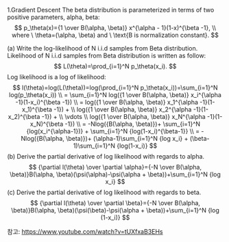 1.Gradient Descent
The beta distribution is parameterized in terms of two positive parameters, alpha, beta:
$$
p_\theta(x)={1 \over B(\alpha, \beta)} x^{\alpha - 1}(1-x)^{\beta -1}, \\
where \ \theta=(\alpha, \beta) and  \ \text{B is normalization constant}.
$$

(a) Write the log-likelihood of N i.i.d samples from Beta distribution.
Likelihood of N i.i.d samples from Beta distribution is written as follow:
$$
L(\theta)=\prod_{i=1}^N p_\theta(x_i).
$$
Log likelihood is a log of likelihood:
$$
l(\theta)=log(L(\theta))=log(\prod_{i=1}^N p_\theta(x_i))=\sum_{i=1}^N log(p_\theta(x_i)) \\
= \sum_{i=1}^N log({1 \over B(\alpha, \beta)} x_i^{\alpha -1}(1-x_i)^{\beta -1}) \\
= log({1 \over B(\alpha, \beta)} x_1^{\alpha -1}(1-x_1)^{\beta -1}) + \\
log({1 \over B(\alpha, \beta)} x_2^{\alpha -1}(1-x_2)^{\beta -1}) + \\
\vdots \\
log({1 \over B(\alpha, \beta)} x_N^{\alpha -1}(1-x_N)^{\beta -1}) \\
= -Nlog({B(\alpha, \beta)})+ \sum_{i=1}^N {log(x_i^{\alpha-1})} + \sum_{i=1}^N {log(1-x_i)^{\beta-1}} \\
= -Nlog({B(\alpha, \beta)})+ (\alpha-1)\sum_{i=1}^N {log x_i} + (\beta-1)\sum_{i=1}^N {log(1-x_i)}
$$
(b) Derive the partial derivative of log likelihood with regards to alpha.
$$
{\partial l(\theta) \over \partial \alpha}={-N \over B(\alpha, \beta)}B(\alpha, \beta)(\psi(\alpha)-\psi(\alpha + \beta))+\sum_{i=1}^N {log x_i}
$$
(c) Derive the partial derivative of log likelihood with regards to beta.
$$
{\partial l(\theta) \over \partial \beta}={-N \over B(\alpha, \beta)}B(\alpha, \beta)(\psi(\beta)-\psi(\alpha + \beta))+\sum_{i=1}^N {log (1-x_i)}
$$

참고: https://www.youtube.com/watch?v=tUXfxaB3EHs
<!--stackedit_data:
eyJoaXN0b3J5IjpbMTcxODkxNjc4MCwtMjAwODQ0MTA0NCwxND
gzOTUwNDk1LC0xODIzMTc0NTA2XX0=
-->